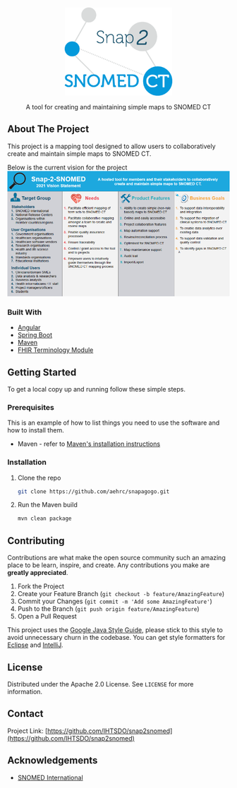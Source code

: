 <!-- PROJECT LOGO -->
<br />
<p align="center">
  <a href="https://github.com/IHTSDO/snap2snomed">
    <img src="images/SNOMED_Snap_2_01-286.png" alt="Logo" height="200">
  </a>

  <p align="center">
    A tool for creating and maintaining simple maps to SNOMED CT
  </p>
</p>

## About The Project
This project is a mapping tool designed to allow users to collaboratively create and maintain simple maps to SNOMED CT.

Below is the current vision for the project
<img src="images/vision.png" alt="Vision">

### Built With

* [Angular](https://angular.io/)
* [Spring Boot](https://spring.io/projects/spring-boot)
* [Maven](https://maven.apache.org/)
* [FHIR Terminology Module](https://www.hl7.org/fhir/terminology-module.html)

## Getting Started

To get a local copy up and running follow these simple steps.

### Prerequisites

This is an example of how to list things you need to use the software and how to install them.
* Maven - refer to [Maven's installation instructions](https://maven.apache.org/download.cgi)

### Installation

1. Clone the repo
   ```sh
   git clone https://github.com/aehrc/snapagogo.git
   ```
2. Run the Maven build
   ```sh
   mvn clean package
   ```



<!-- CONTRIBUTING -->
## Contributing

Contributions are what make the open source community such an amazing place to be learn, inspire, and create. Any contributions you make are **greatly appreciated**.

1. Fork the Project
2. Create your Feature Branch (`git checkout -b feature/AmazingFeature`)
3. Commit your Changes (`git commit -m 'Add some AmazingFeature'`)
4. Push to the Branch (`git push origin feature/AmazingFeature`)
5. Open a Pull Request

This project uses the [Google Java Style Guide](https://google.github.io/styleguide/javaguide.html), please stick to this style to avoid unnecessary churn in the codebase. You can get style formatters for [Eclipse](https://github.com/google/styleguide/blob/gh-pages/eclipse-java-google-style.xml) and [IntelliJ](https://github.com/google/styleguide/blob/gh-pages/intellij-java-google-style.xml).

<!-- LICENSE -->
## License

Distributed under the Apache 2.0 License. See `LICENSE` for more information.



<!-- CONTACT -->
## Contact

Project Link: [https://github.com/IHTSDO/snap2snomed](https://github.com/IHTSDO/snap2snomed)



<!-- ACKNOWLEDGEMENTS -->
## Acknowledgements

* [SNOMED International](https://www.snomed.org/)
